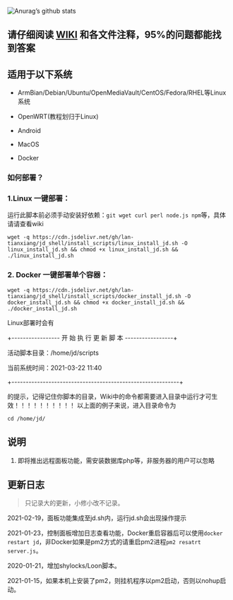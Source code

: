 ![Anurag’s github stats](https://github-readme-stats.vercel.app/api?username=lan-tianxiang&show_icons=true&theme=merko)

## 请仔细阅读 [WIKI](https://github.com/lan-tianxiang/jd_shell/wiki) 和各文件注释，95%的问题都能找到答案

## 适用于以下系统

- ArmBian/Debian/Ubuntu/OpenMediaVault/CentOS/Fedora/RHEL等Linux系统

- OpenWRT(教程划归于Linux)

- Android

- MacOS

- Docker


### 如何部署？

### 1.Linux 一键部署：

运行此脚本前必须手动安装好依赖：`git wget curl perl node.js npm`等，具体请请查看wiki  
```shell
wget -q https://cdn.jsdelivr.net/gh/lan-tianxiang/jd_shell/install_scripts/linux_install_jd.sh -O linux_install_jd.sh && chmod +x linux_install_jd.sh && ./linux_install_jd.sh
```

### 2. Docker 一键部署单个容器：

```shell
wget -q https://cdn.jsdelivr.net/gh/lan-tianxiang/jd_shell/install_scripts/docker_install_jd.sh -O docker_install_jd.sh && chmod +x docker_install_jd.sh && ./docker_install_jd.sh
```


Linux部署时会有

+----------------- 开 始 执 行 更 新 脚 本 -----------------+

   活动脚本目录：/home/jd/scripts

   当前系统时间：2021-03-22 11:40

+-----------------------------------------------------------+

的提示，记得记住你脚本的目录，Wiki中的命令都需要进入目录中运行才可生效！！！！！！！！！！
以上面的例子来说，进入目录命令为
```shell
cd /home/jd/
```


## 说明

1. 即将推出远程面板功能，需安装数据库php等，非服务器的用户可以忽略

## 更新日志

> 只记录大的更新，小修小改不记录。

2021-02-19，面板功能集成至jd.sh内，运行jd.sh会出现操作提示

2021-01-23，控制面板增加日志查看功能，Docker重启容器后可以使用`docker restart jd`，非Docker如果是pm2方式的请重启pm2进程`pm2 resatrt server.js`。

2020-01-21，增加shylocks/Loon脚本。

2021-01-15，如果本机上安装了pm2，则挂机程序以pm2启动，否则以nohup启动。
